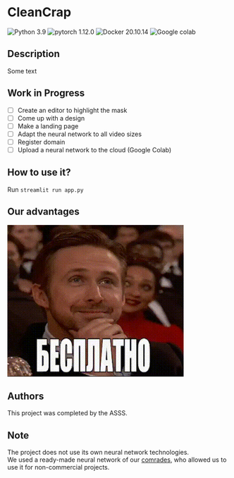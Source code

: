 # CleanCrap

![Python 3.9](https://img.shields.io/badge/python-3.9-green.svg?style=plastic)
![pytorch 1.12.0](https://img.shields.io/badge/pytorch-1.12.0-green.svg?style=plastic)
![Docker 20.10.14](https://img.shields.io/badge/docker-20.10.14-green.svg?style=plastic)
![Google colab](https://img.shields.io/badge/Google%20colabotary----green.svg?style=plastic)

## Description
Some text

## Work in Progress
- [ ] Create an editor to highlight the mask
- [ ] Come up with a design
- [ ] Make a landing page
- [ ] Adapt the neural network to all video sizes
- [ ] Register domain
- [ ] Upload a neural network to the cloud (Google Colab)

## How to use it?
Run `streamlit run app.py`
## Our advantages
<p>
 <img alt="GIF" src="https://github.com/Maxsmile123/Maxsmile123/blob/0b91404cf9b05255b53d927910f3c0c863685099/res/animation.gif"/>
</p>

## Authors
This project was completed by the ASSS.

## Note
The project does not use its own neural network technologies.   
We used a ready-made neural network of our [comrades](https://github.com/MCG-NKU/E2FGVI), who allowed us to use it for non-commercial projects.


